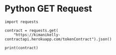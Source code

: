 # Python GET Request

```
import requests

contract = requests.get(
    "https://kimanikelly-contractapi.herokuapp.com/tokenContract").json()

print(contract)
```
